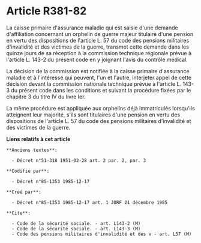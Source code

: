 # Article R381-82

La caisse primaire d'assurance maladie qui est saisie d'une demande d'affiliation concernant un orphelin de guerre majeur
titulaire d'une pension en vertu des dispositions de l'article L. 57 du code des pensions militaires d'invalidité et des
victimes de la guerre, transmet cette demande dans les quinze jours de sa réception à la commission technique régionale
prévue à l'article L. 143-2 du présent code en y joignant l'avis du contrôle médical.

La décision de la commission est notifiée à la caisse primaire d'assurance maladie et à l'intéressé qui peuvent, l'un et
l'autre, interjeter appel de cette décision devant la commission nationale technique prévue à l'article L. 143-3 du présent
code dans les conditions et suivant la procédure fixées par le chapitre 3 du titre IV du livre Ier.

La même procédure est appliquée aux orphelins déjà immatriculés lorsqu'ils atteignent leur majorité, s'ils sont titulaires
d'une pension en vertu des dispositions de l'article L. 57 du code des pensions militaires d'invalidité et des victimes de la
guerre.

**Liens relatifs à cet article**

	**Anciens textes**:

	  - Décret n°51-318 1951-02-28 art. 2 par. 2, par. 3

	**Codifié par**:

	  - Décret n°85-1353 1985-12-17

	**Créé par**:

	  - Décret n°85-1353 1985-12-17 art. 1 JORF 21 décembre 1985

	**Cite**:

	  - Code de la sécurité sociale. - art. L143-2 (M)
	  - Code de la sécurité sociale. - art. L143-3 (M)
	  - Code des pensions militaires d'invalidité et des v - art. L57 (M)
